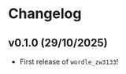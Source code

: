 # Changelog

<!--next-version-placeholder-->

## v0.1.0 (29/10/2025)

- First release of `wordle_zw3133`!